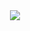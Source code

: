 <div align="center">
  <img src="https://gifdb.com/images/high/pixel-art-starry-night-background-tdtkgqs3ds5vmtrm.gif">
